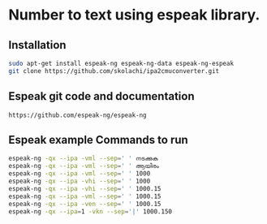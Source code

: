 # Number to text using espeak library.

## Installation

```bash
sudo apt-get install espeak-ng espeak-ng-data espeak-ng-espeak
git clone https://github.com/skolachi/ipa2cmuconverter.git
```
## Espeak git code and documentation

```
https://github.com/espeak-ng/espeak-ng
```

## Espeak example Commands to run

```bash
espeak-ng -qx --ipa -vml --sep=' ' നടക്കുക
espeak-ng -qx --ipa -vml --sep=' ' ആയിരം
espeak-ng -qx --ipa -vml --sep=' ' 1000
espeak-ng -qx --ipa -vhi --sep=' ' 1000
espeak-ng -qx --ipa -vhi --sep=' ' 1000.15
espeak-ng -qx --ipa -vml --sep=' ' 1000.15
espeak-ng -qx --ipa -ven --sep=' ' 1000.15
espeak-ng -qx --ipa=1 -vkn --sep='|' 1000.150
```

